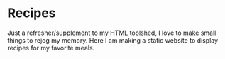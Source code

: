 # Recipes

Just a refresher/supplement to my HTML toolshed, I love to make small things to rejog my memory. 
Here I am making a static website to display recipes for my favorite meals.